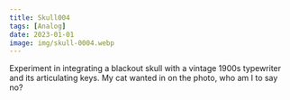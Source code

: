 ```yaml
---
title: Skull004
tags: [Analog]
date: 2023-01-01
image: img/skull-0004.webp
---
```


Experiment in integrating a blackout skull with a vintage 1900s typewriter and its articulating keys. My cat wanted in on the photo, who am I to say no?
